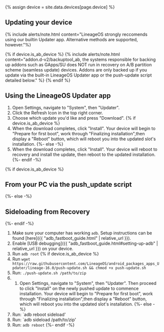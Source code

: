 {% assign device = site.data.devices[page.device] %}

## Updating your device

{% include alerts/note.html content="LineageOS strongly reccomends using our builtin Updater app. Alternative methods are supported, however."%}

{% if device.is_ab_device %}
{% include alerts/note.html content="addon.d-v2/backuptool_ab, the systems responsible for backing up addons such as GApps/SU does NOT run in recovery on A/B partition scheme (seamless update) devices. Addons are only backed up if you update via the built-in LineageOS Updater app or the push-update script detailed below." %}
{% endif %}


## Using the LineageOS Updater app

1. Open Settings, navigate to "System", then "Updater".
2. Click the Refresh Icon in the top right corner.
3. Choose which update you'd like and press "Download".
{% if device.is_ab_device %}
4. When the download completes, click "Install". Your device will begin to "Prepare for first boot", work through "Finalizing installation",then display a "Reboot" button, which will reboot you into the updated slot's installation.
{%- else -%}
4. When the download completes, click "Install". Your device will reboot to recovery and install the update, then reboot to the updated installation.
{%- endif -%}

{% if device.is_ab_device %}
## From your PC via the push_update script
{%- else -%}
## Sideloading from Recovery
{%- endif -%}


1. Make sure your computer has working `adb`. Setup instructions can be found [here]({{ "adb_fastboot_guide.html" | relative_url }}).
2. Enable [USB debugging]({{ "adb_fastboot_guide.html#setting-up-adb" | relative_url }}) on your device.
3. Run `adb root`
{% if device.is_ab_device %}
4. Run `wget https://raw.githubusercontent.com/LineageOS/android_packages_apps_Updater/lineage-16.0/push-update.sh && chmod +x push-update.sh`
5. Run: `./push-update.sh /path/to/zip`
6. 1. Open Settings, navigate to "System", then "Updater". Then proceed to click "Install" on the newly pushed update to commence installation. Your device will begin to "Prepare for first boot", work through "Finalizing installation",then display a "Reboot" button, which will reboot you into the updated slot's installation.
{%- else -%}
4. Run: `adb reboot sideload'
5. Run: `adb sideload /path/to/zip'
6. Run: `adb reboot`
{%- endif -%}


